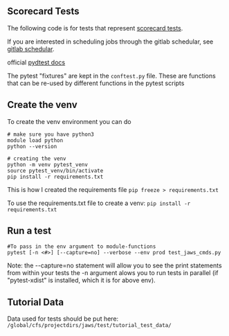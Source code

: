 ## Scorecard Tests
The following code is for tests that represent [scorecard tests](https://docs.google.com/spreadsheets/d/1eBWvk4FSPpbFclTuzu0o77aPAxcZ78C_mVKCnHoMMAo/edit#gid=1435741986).

If you are interested in scheduling jobs through the gitlab schedular, see [gitlab schedular](https://docs.google.com/document/d/1Xd5vF31qNfrbgeFhfu3paXWEBq-2dkpqfHjFCpVAq4o/edit#).

official [pydtest docs](https://docs.pytest.org/en/latest/)

The pytest "fixtures" are kept in the `conftest.py` file.  These are functions that can be re-used by different functions in the pytest scripts

## Create the venv 
To create the venv environment you can do

```
# make sure you have python3
module load python
python --version

# creating the venv
python -m venv pytest_venv
source pytest_venv/bin/activate
pip install -r requirements.txt
```

This is how I created the requirements file
`pip freeze > requirements.txt`

To use the requirements.txt file to create a venv:
`pip install -r requirements.txt`

## Run a test
```
#To pass in the env argument to module-functions
pytest [-n <#>] [--capture=no] --verbose --env prod test_jaws_cmds.py

```
Note: the --capture=no statement will allow you to see the print statements from within your tests
      the -n <number> argument alows you to run tests in parallel (if "pytest-xdist" is installed, which it is for above env).

## Tutorial Data 
Data used for tests should be put here:
`/global/cfs/projectdirs/jaws/test/tutorial_test_data/`

